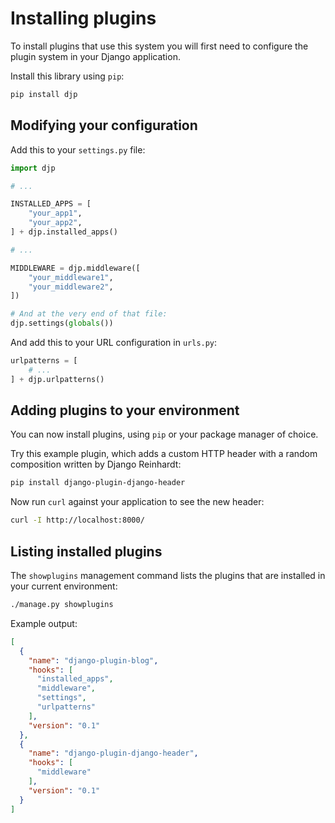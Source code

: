 # Installing plugins

To install plugins that use this system you will first need to configure the plugin system in your Django application.

Install this library using `pip`:
```bash
pip install djp
```

## Modifying your configuration

Add this to your `settings.py` file:
```python
import djp

# ...

INSTALLED_APPS = [
    "your_app1",
    "your_app2",
] + djp.installed_apps()

# ...

MIDDLEWARE = djp.middleware([
    "your_middleware1",
    "your_middleware2",
])

# And at the very end of that file:
djp.settings(globals())
```
And add this to your URL configuration in `urls.py`:
```python
urlpatterns = [
    # ...
] + djp.urlpatterns()
```

## Adding plugins to your environment

You can now install plugins, using `pip` or your package manager of choice.

Try this example plugin, which adds a custom HTTP header with a random composition written by Django Reinhardt:

```bash
pip install django-plugin-django-header
```

Now run `curl` against your application to see the new header:

```bash
curl -I http://localhost:8000/
```

## Listing installed plugins

The `showplugins` management command lists the plugins that are installed in your current environment:

```bash
./manage.py showplugins
```
Example output:
```json
[
  {
    "name": "django-plugin-blog",
    "hooks": [
      "installed_apps",
      "middleware",
      "settings",
      "urlpatterns"
    ],
    "version": "0.1"
  },
  {
    "name": "django-plugin-django-header",
    "hooks": [
      "middleware"
    ],
    "version": "0.1"
  }
]
```
